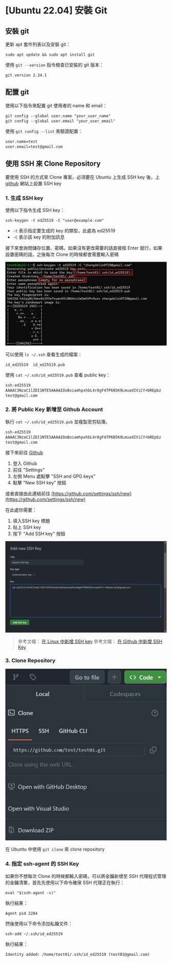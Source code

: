 # [Ubuntu 22.04] 安裝 Git

## 安裝 git

更新 apt 套件列表以及安裝 git：

``` shell
sudo apt update && sudo apt install git
```

使用 `git --version` 指令檢查已安裝的 git 版本：
```shell
git version 2.34.1
```

## 配置 git

使用以下指令來配置 git 使用者的 name 和 email：

```shell
git config --global user.name "your_user_name"
git config --global user.email "your_user_email"
```

使用 `git config --list` 來驗證配置：
```shell
user.name=test
user.email=test@gmail.com
```

## 使用 SSH 來 Clone Repository

要使用 SSH 的方式來 Clone 專案，必須要在 Ubuntu 上生成 SSH key 後，上 [github](https://github.com) 網站上設置 SSH key

### 1. 生成 SSH key
使用以下指令生成 SSH key：
```shell
ssh-keygen -t ed25519 -C "user@example.com"
```
* `-t` 表示指定要生成的 key 的類型，此處為 ed25519
* `-C` 表示該 key 的附加訊息

接下來會詢問儲存位置、密碼，如果沒有更改需要的話直接按 Enter 就行，如果設置密碼的話，之後每次 Clone 的時候都會需要輸入密碼

<img src="image.png" data-src="{{curFolderPath}}/image.png" />

可以使用 `ls ~/.ssh` 查看生成的檔案：
```shell
id_ed25519  id_ed25519.pub
```

使用 `cat ~/.ssh/id_ed25519.pub` 查看 public key：
```shell
ssh-ed25519 AAAAC3NzaC1lZDI1NTE5AAAAIOoBoiamhpxhbL4r8gF4TP6B5K9LmuadIViCY+bREpbz test@gmail.com
```

### 2. 將 Public Key 新增至 Github Account

執行 `cat ~/.ssh/id_ed25519.pub` 並複製至剪貼簿。
```shell
ssh-ed25519 AAAAC3NzaC1lZDI1NTE5AAAAIOoBoiamhpxhbL4r8gF4TP6B5K9LmuadIViCY+bREpbz test@gmail.com
```

接下來前往 [Github](https://github.com)

1. 登入 Github
2. 前往 "Settings"
3. 左側 Menu 處點擊 "SSH and GPG keys"
4. 點擊 "New SSH key" 按鈕

或者直接由此連結前往 [https://github.com/settings/ssh/new](https://github.com/settings/ssh/new)

在此處你需要：
1. 填入SSH key 標題
2. 貼上 SSH key
3. 按下 "Add SSH key" 按鈕

<img src="image-1.png" data-src="{{curFolderPath}}/image-1.png" />


> 參考文檔： <a href="https://docs.github.com/en/authentication/connecting-to-github-with-ssh/generating-a-new-ssh-key-and-adding-it-to-the-ssh-agent?platform=linux" target="_blank">在 Linux 中新增 SSH key</a>
參考文檔： <a href="https://docs.github.com/en/authentication/connecting-to-github-with-ssh/adding-a-new-ssh-key-to-your-github-account" target="_blank">在 Github 中新增 SSH Key</a>


### 3. Clone Repository
<img src="image-2.png" data-src="{{curFolderPath}}/image-2.png" />

在 Ubuntu 中使用 `git clone` 來 clone repository

### 4. 指定 ssh-agent 的 SSH Key
如果你不想每次 Clone 的時候都輸入密碼，可以將金鑰新增至 SSH 代理程式管理的金鑰清單，首先先使用以下命令確保 SSH 代理正在執行：
```shell
eval "$(ssh-agent -s)"
```
執行結果：
```shell
Agent pid 2284
```

然後使用以下命令添加私鑰文件：
```shell
ssh-add ~/.ssh/id_ed25519
```
執行結果：
```shell
Identity added: /home/test01/.ssh/id_ed25519 (test01@gmail.com)
```
